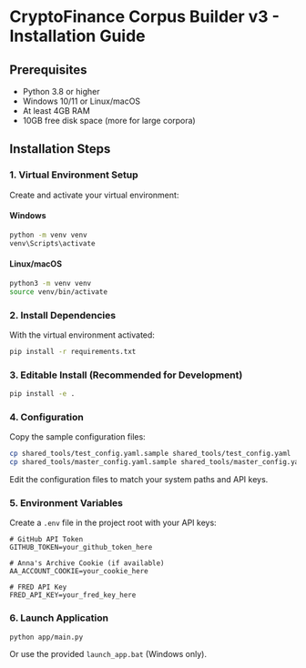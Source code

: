 # CryptoFinance Corpus Builder v3 - Installation Guide

## Prerequisites

- Python 3.8 or higher
- Windows 10/11 or Linux/macOS
- At least 4GB RAM
- 10GB free disk space (more for large corpora)

## Installation Steps

### 1. Virtual Environment Setup

Create and activate your virtual environment:

#### Windows
```bash
python -m venv venv
venv\Scripts\activate
```
#### Linux/macOS
```bash
python3 -m venv venv
source venv/bin/activate
```

### 2. Install Dependencies

With the virtual environment activated:

```bash
pip install -r requirements.txt
```

### 3. Editable Install (Recommended for Development)

```bash
pip install -e .
```

### 4. Configuration

Copy the sample configuration files:

```bash
cp shared_tools/test_config.yaml.sample shared_tools/test_config.yaml
cp shared_tools/master_config.yaml.sample shared_tools/master_config.yaml
```

Edit the configuration files to match your system paths and API keys.

### 5. Environment Variables

Create a `.env` file in the project root with your API keys:

```
# GitHub API Token
GITHUB_TOKEN=your_github_token_here

# Anna's Archive Cookie (if available)
AA_ACCOUNT_COOKIE=your_cookie_here

# FRED API Key
FRED_API_KEY=your_fred_key_here
```

### 6. Launch Application

```bash
python app/main.py
```

Or use the provided `launch_app.bat` (Windows only). 